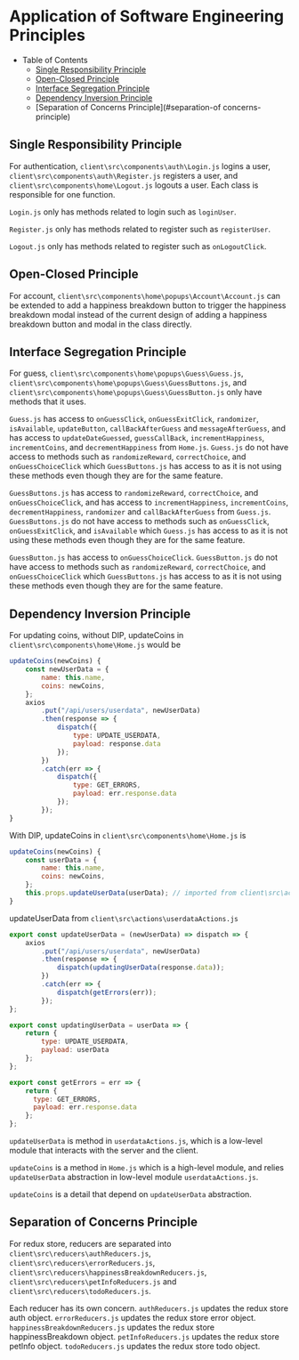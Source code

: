 # Application of Software Engineering Principles

- Table of Contents
  - [Single Responsibility Principle](#single-responsibility-principle)
  - [Open-Closed Principle](#open-closed-principle)
  - [Interface Segregation Principle](#interface-segregation-principle)
  - [Dependency Inversion Principle](#dependency-inversion-principle)
  - [Separation of Concerns Principle](#separation-of concerns-principle)
  
## Single Responsibility Principle

For authentication, `client\src\components\auth\Login.js` logins a user, `client\src\components\auth\Register.js` registers a user, and `client\src\components\home\Logout.js` logouts a user. Each class is responsible for one function.

`Login.js` only has methods related to login such as `loginUser`.

`Register.js` only has methods related to register such as `registerUser`.

`Logout.js` only has methods related to register such as `onLogoutClick`.

## Open-Closed Principle

For account, `client\src\components\home\popups\Account\Account.js` can be extended to add a happiness breakdown button to trigger the happiness breakdown modal instead of the current design of adding a happiness breakdown button and modal in the class directly.

## Interface Segregation Principle

For guess, `client\src\components\home\popups\Guess\Guess.js`, `client\src\components\home\popups\Guess\GuessButtons.js`, and `client\src\components\home\popups\Guess\GuessButton.js` only have methods that it uses.

`Guess.js` has access to `onGuessClick`, `onGuessExitClick`, `randomizer`, `isAvailable`, `updateButton`, `callBackAfterGuess` and `messageAfterGuess`, and has access to `updateDateGuessed`, `guessCallBack`, `incrementHappiness`, `incrementCoins`, and `decrementHappiness` from `Home.js`. `Guess.js` do not have access to methods such as `randomizeReward`, `correctChoice`, and `onGuessChoiceClick` which `GuessButtons.js` has access to as it is not using these methods even though they are for the same feature.

`GuessButtons.js` has access to `randomizeReward`, `correctChoice`, and `onGuessChoiceClick`, and has access to `incrementHappiness`, `incrementCoins`, `decrementHappiness`, `randomizer` and `callBackAfterGuess` from `Guess.js`. `GuessButtons.js` do not have access to methods such as `onGuessClick`, `onGuessExitClick`, and `isAvailable` which `Guess.js` has access to as it is not using these methods even though they are for the same feature.

`GuessButton.js` has access to `onGuessChoiceClick`. `GuessButton.js` do not have access to methods such as `randomizeReward`, `correctChoice`, and `onGuessChoiceClick` which `GuessButtons.js` has access to as it is not using these methods even though they are for the same feature.

## Dependency Inversion Principle

For updating coins, without DIP, updateCoins in `client\src\components\home\Home.js` would be

```javascript
updateCoins(newCoins) {
    const newUserData = {
        name: this.name,
        coins: newCoins,
    };
    axios
        .put("/api/users/userdata", newUserData)
        .then(response => {
            dispatch({
                type: UPDATE_USERDATA,
                payload: response.data
            });
        })
        .catch(err => {
            dispatch({
                type: GET_ERRORS,
                payload: err.response.data
            });
        });
}
```

With DIP, updateCoins in `client\src\components\home\Home.js` is

```javascript
updateCoins(newCoins) {
    const userData = {
        name: this.name,
        coins: newCoins,
    };
    this.props.updateUserData(userData); // imported from client\src\actions\userdataActions.js
}
```

updateUserData from `client\src\actions\userdataActions.js`

```javascript
export const updateUserData = (newUserData) => dispatch => {
    axios
        .put("/api/users/userdata", newUserData)
        .then(response => {
            dispatch(updatingUserData(response.data));
        })
        .catch(err => {
            dispatch(getErrors(err));
        });
};

export const updatingUserData = userData => {
    return {
        type: UPDATE_USERDATA,
        payload: userData
    };
};

export const getErrors = err => {
    return {
      type: GET_ERRORS,
      payload: err.response.data
    };
};
```

`updateUserData` is method in `userdataActions.js`, which is a low-level module that interacts with the server and the client.

`updateCoins` is a method in `Home.js` which is a high-level module, and relies `updateUserData` abstraction in low-level module `userdataActions.js`.

`updateCoins` is a detail that depend on `updateUserData` abstraction.

## Separation of Concerns Principle

For redux store, reducers are separated into `client\src\reducers\authReducers.js`, `client\src\reducers\errorReducers.js`, `client\src\reducers\happinessBreakdownReducers.js`, `client\src\reducers\petInfoReducers.js` and `client\src\reducers\todoReducers.js`. 

Each reducer has its own concern. `authReducers.js` updates the redux store auth object. `errorReducers.js` updates the redux store error object. `happinessBreakdownReducers.js` updates the redux store happinessBreakdown object. `petInfoReducers.js` updates the redux store petInfo object. `todoReducers.js` updates the redux store todo object.
